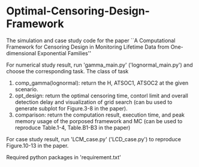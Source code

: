 # Optimal-Censoring-Design-Framework
The simulation and case study code for the paper ``A Computational Framework for Censoring Design in Monitoring Lifetime Data from One-dimensional Exponential Families''

For numerical study result, run 'gamma_main.py' ('lognormal_main.py') and choose the corresponding task.
The class of task 
1) comp_gamma(lognormal): return the H, ATSOC1, ATSOC2 at the given scenario.
2) opt_design: return the optimal censoring time, contorl limit and overall detection delay and visualization of grid search (can bu used to generate subplot for Figure.3-8 in the paper).
3) comparison: return the computation result, execution time, and peak memory usage of the porposed framework and MC (can be used to reproduce Table.1-4, Table.B1-B3 in the paper)

For case study result, run 'LCM_case.py' ('LCD_case.py') to reproduce Figure.10-13 in the paper.

Required python packages in 'requirement.txt'

